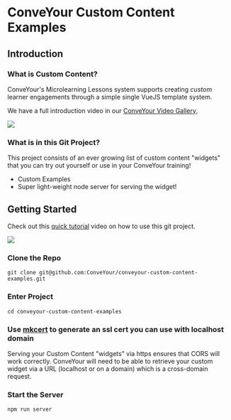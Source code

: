 # ConveYour Custom Content Examples

## Introduction

### What is Custom Content? 
ConveYour's Microlearning Lessons system supports creating *custom* learner engagements through a simple single VueJS template system. 

We have a full introduction video in our [ConveYour Video Gallery](https://about.conveyour.com/videos/custom-content),

[![](https://p194.p3.n0.cdn.getcloudapp.com/items/yAu0Ezbk/be271db7-2918-4118-b9ec-055ea91f81b5.jpg?v=d2c333564637e9aceb4606596995f5e3)](https://about.conveyour.com/videos/custom-content)

### What is in this Git Project?

This project consists of an ever growing list of custom content "widgets" that you can try out yourself or use in your ConveYour training! 

- Custom Examples
- Super light-weight node server for serving the widget!

## Getting Started

Check out this [quick tutorial](https://vimeo.com/653847203/02cc502425) video on how to use this git project. 

[![](https://p194.p3.n0.cdn.getcloudapp.com/items/geupNNen/80f4e840-49ae-4ac4-b6fb-e940a89be88c.jpg?v=96b05381cbabe445b67b76a60358cfcd)](https://vimeo.com/653847203/02cc502425)

### Clone the Repo

`git clone git@github.com:ConveYour/conveyour-custom-content-examples.git`

### Enter Project
`cd conveyour-custom-content-examples`

### Use [mkcert](https://github.com/FiloSottile/mkcert) to generate an ssl cert you can use with localhost domain

Serving your Custom Content "widgets" via https ensures that CORS will work correctly. ConveYour will need to be able to retrieve your custom widget via a URL (localhost or on a domain) which is a cross-domain request. 

### Start the Server

`npm run server`
